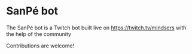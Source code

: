 # SanPé bot
The SanPé bot is a Twitch bot built live on https://twitch.tv/mindsers with the help of the community

Contributions are welcome!
